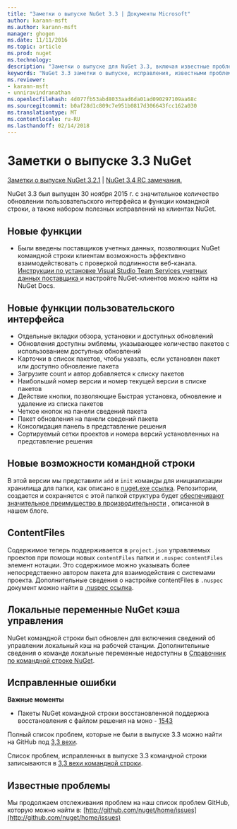 ```yaml
---
title: "Заметки о выпуске NuGet 3.3 | Документы Microsoft"
author: karann-msft
ms.author: karann-msft
manager: ghogen
ms.date: 11/11/2016
ms.topic: article
ms.prod: nuget
ms.technology: 
description: "Заметки о выпуске для NuGet 3.3, включая известные проблемы, исправленные ошибки, добавленные функции и DCR."
keywords: "NuGet 3.3 заметки о выпуске, исправления, известными проблемами, добавлены функции, DCR"
ms.reviewer:
- karann-msft
- unniravindranathan
ms.openlocfilehash: 4d077fb53abd8033aad6da01ad090297109aa68c
ms.sourcegitcommit: b0af28d1c809c7e951b0817d306643fcc162a030
ms.translationtype: MT
ms.contentlocale: ru-RU
ms.lasthandoff: 02/14/2018
---
```

# <a name="nuget-33-release-notes"></a>Заметки о выпуске 3.3 NuGet

[Заметки о выпуске NuGet 3.2.1](../release-notes/nuget-3.2.1.md) | [NuGet 3.4 RC замечания.](../release-notes/nuget-3.4-RC.md)

NuGet 3.3 был выпущен 30 ноября 2015 г. с значительное количество обновлении пользовательского интерфейса и функции командной строки, а также набором полезных исправлений на клиентах NuGet.

## <a name="new-features"></a>Новые функции

* Были введены поставщиков учетных данных, позволяющих NuGet командной строки клиентам возможность эффективно взаимодействовать с проверкой подлинности веб-канала. [Инструкции по установке Visual Studio Team Services учетных данных поставщика ](../api/nuget-exe-credential-providers.md) и настройте NuGet-клиентов можно найти на NuGet Docs.

## <a name="new-user-interface-features"></a>Новые функции пользовательского интерфейса

* Отдельные вкладки обзора, установки и доступных обновлений
* Обновления доступны эмблемы, указывающее количество пакетов с использованием доступных обновлений
* Карточки в список пакетов, чтобы указать, если установлен пакет или доступно обновление пакета
* Загрузите count и автор добавляется к списку пакетов
* Наибольший номер версии и номер текущей версии в списке пакетов
* Действие кнопки, позволяющие Быстрая установка, обновление и удаление из списка пакетов
* Четкое кнопок на панели сведений пакета
* Пакет обновления на панели сведений пакета
* Консолидация панель в представление решения
* Сортируемый сетки проектов и номера версий установленных на представление решения

## <a name="new-command-line-features"></a>Новые возможности командной строки

В этой версии мы представили `add` и `init` команды для инициализации хранилища для папки, как описано в [nuget.exe ссылка](../tools/nuget-exe-cli-reference.md). Репозитории, создается и сохраняется с этой папкой структура будет [обеспечивают значительное преимущество в производительности](http://blog.nuget.org/20150922/Accelerate-Package-Source.html) , описанной в нашем блоге.

## <a name="contentfiles"></a>ContentFiles

Содержимое теперь поддерживается в `project.json` управляемых проектов при помощи новых `contentFiles` папки и `.nuspec` `contentFiles` элемент нотации.  Это содержимое можно указывать более непосредственно автором пакета для взаимодействия с системами проекта.  Дополнительные сведения о настройке contentFiles в `.nuspec` документ можно найти в [.nuspec ссылка](../reference/nuspec.md).

## <a name="nuget-locals-cache-management"></a>Локальные переменные NuGet кэша управления

NuGet командной строки был обновлен для включения сведений об управлении локальный кэш на рабочей станции.  Дополнительные сведения о команде локальные переменные недоступны в [Справочник по командной строке NuGet](../tools/cli-ref-locals.md).

## <a name="fixed-issues"></a>Исправленные ошибки

**Важные моменты**

* Пакеты NuGet командной строки восстановленной поддержка восстановления с файлом решения на моно - [1543](https://github.com/NuGet/Home/issues/1543)

Полный список проблем, которые не были в выпуске 3.3 можно найти на GitHub под [3,3 вехи](https://github.com/NuGet/Home/issues?q=is%3Aissue+milestone%3A3.3.0+is%3Aclosed).

Список проблем, исправленных в выпуске 3.3 командной строки записываются в [3,3 вехи командной строки](https://github.com/NuGet/Home/issues?q=is%3Aissue+is%3Aclosed+milestone%3A3.3.0-commandline).

## <a name="known-issues"></a>Известные проблемы

Мы продолжаем отслеживания проблем на наш список проблем GitHub, которую можно найти в: [http://github.com/nuget/home/issues](http://github.com/nuget/home/issues)